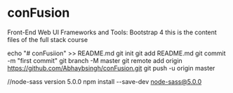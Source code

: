 # conFusion
Front-End Web UI Frameworks and Tools: Bootstrap 4
this is the content files of the full stack course 

echo "# conFusiion" >> README.md
git init
git add README.md
git commit -m "first commit"
git branch -M master
git remote add origin https://github.com/Abhaybsingh/conFusion.git
git push -u origin master


//node-sass version 5.0.0
npm install --save-dev node-sass@5.0.0
